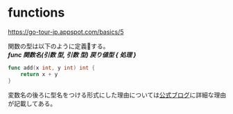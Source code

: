 # functions

https://go-tour-jp.appspot.com/basics/5

関数の型は以下のように定義する。  
***func 関数名(引数 型, 引数 型) 戻り値型 { 処理 }***

```go
func add(x int, y int) int {
	return x + y
}
```

変数名の後ろに型名をつける形式にした理由については[公式ブログ](https://blog.golang.org/gos-declaration-syntax)に詳細な理由が記載してある。